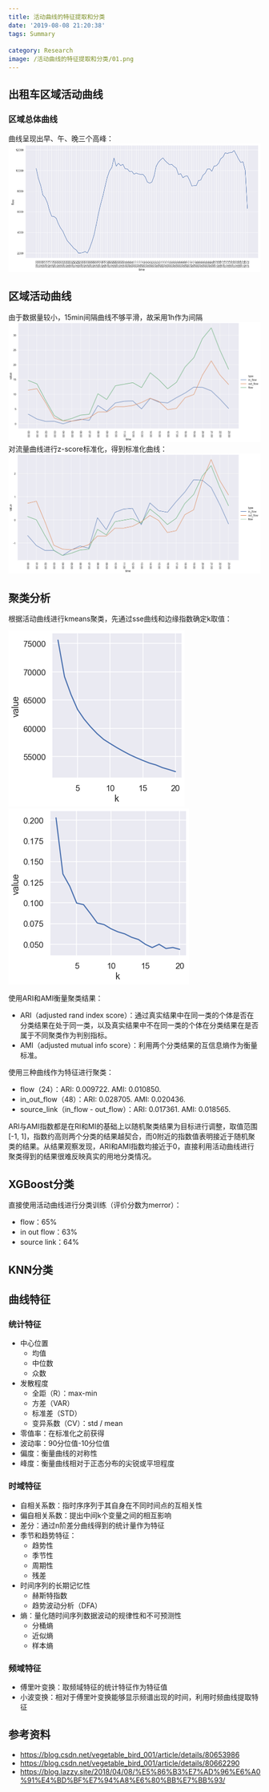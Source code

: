 ```yaml
---
title: 活动曲线的特征提取和分类
date: '2019-08-08 21:20:38'
tags: Summary

category: Research
image: /活动曲线的特征提取和分类/01.png
---
```


## 出租车区域活动曲线

### 区域总体曲线

曲线呈现出早、午、晚三个高峰：
![](../public/活动曲线的特征提取和分类/01.png)

## 区域活动曲线

由于数据量较小，15min间隔曲线不够平滑，故采用1h作为间隔
![](../public/活动曲线的特征提取和分类/02.png)
对流量曲线进行z-score标准化，得到标准化曲线：
![](../public/活动曲线的特征提取和分类/03.png)

## 聚类分析

根据活动曲线进行kmeans聚类，先通过sse曲线和边缘指数确定k取值：

![](../public/活动曲线的特征提取和分类/04.png)
![](../public/活动曲线的特征提取和分类/05.png)

使用ARI和AMI衡量聚类结果：

- ARI（adjusted rand index score）：通过真实结果中在同一类的个体是否在分类结果在处于同一类，以及真实结果中不在同一类的个体在分类结果在是否属于不同聚类作为判别指标。
- AMI（adjusted mutual info score）：利用两个分类结果的互信息熵作为衡量标准。

使用三种曲线作为特征进行聚类：

- flow（24）：ARI: 0.009722. AMI: 0.010850.
- in_out_flow（48）：ARI: 0.028705. AMI: 0.020436.
- source_link（in_flow - out_flow）：ARI: 0.017361. AMI: 0.018565.

ARI与AMI指数都是在RI和MI的基础上以随机聚类结果为目标进行调整，取值范围[-1, 1]，指数约高则两个分类的结果越契合，而0附近的指数值表明接近于随机聚类的结果。从结果观察发现，ARI和AMI指数均接近于0，直接利用活动曲线进行聚类得到的结果很难反映真实的用地分类情况。

## XGBoost分类

直接使用活动曲线进行分类训练（评价分数为merror）：

- flow：65%
- in out flow：63%
- source link：64%

## KNN分类

## 曲线特征

### 统计特征

- 中心位置
  - 均值
  - 中位数
  - 众数
- 发散程度
  - 全距（R）：max-min
  - 方差（VAR）
  - 标准差（STD）
  - 变异系数（CV）：std / mean
- 零值率：在标准化之前获得
- 波动率：90分位值-10分位值
- 偏度：衡量曲线的对称性
- 峰度：衡量曲线相对于正态分布的尖锐或平坦程度

### 时域特征

- 自相关系数：指时序序列于其自身在不同时间点的互相关性
- 偏自相关系数：提出中间k个变量之间的相互影响
- 差分：通过n阶差分曲线得到的统计量作为特征
- 季节和趋势特征：
  - 趋势性
  - 季节性
  - 周期性
  - 残差
- 时间序列的长期记忆性
  - 赫斯特指数
  - 趋势波动分析（DFA）
- 熵：量化随时间序列数据波动的规律性和不可预测性
  - 分桶熵
  - 近似熵
  - 样本熵

### 频域特征

- 傅里叶变换：取频域特征的统计特征作为特征值
- 小波变换：相对于傅里叶变换能够显示频谱出现的时间，利用时频曲线提取特征

## 参考资料

- https://blog.csdn.net/vegetable_bird_001/article/details/80653986
- https://blog.csdn.net/vegetable_bird_001/article/details/80662290
- https://blog.lazzy.site/2018/04/08/%E5%86%B3%E7%AD%96%E6%A0%91%E4%BD%BF%E7%94%A8%E6%80%BB%E7%BB%93/